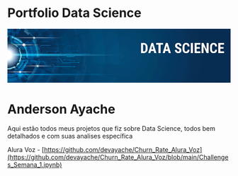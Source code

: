 # Portfolio Data Science

![Screenshot](image.png)


# Anderson Ayache 
Aqui estão todos meus projetos que fiz sobre Data Science, todos bem detalhados e com suas analises específica 

Alura Voz - [https://github.com/devayache/Churn_Rate_Alura_Voz](https://github.com/devayache/Churn_Rate_Alura_Voz/blob/main/Challenges_Semana_1.ipynb)

